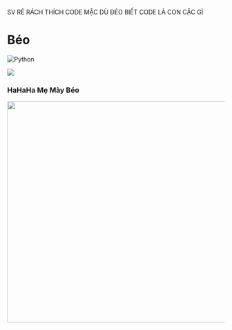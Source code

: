 SV RẺ RÁCH THÍCH CODE MẶC DÙ ĐÉO BIẾT CODE LÀ CON CẶC GÌ 


# Béo
![Python](https://img.shields.io/badge/python-3670A0?style=for-the-badge&logo=python&logoColor=ffdd54)

![](https://github-readme-stats.vercel.app/api?username=Nevwex&theme=dark&hide_border=false&include_all_commits=false&count_private=false)

### HaHaHa Mẹ Mày Béo 
<img src="https://random-memer.herokuapp.com/" width="512px"/>
